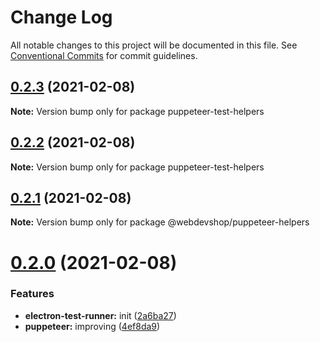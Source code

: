# Change Log

All notable changes to this project will be documented in this file.
See [Conventional Commits](https://conventionalcommits.org) for commit guidelines.

## [0.2.3](https://github.com/webdevshop/webdevshop-lerna/compare/v0.2.2...v0.2.3) (2021-02-08)

**Note:** Version bump only for package puppeteer-test-helpers





## [0.2.2](https://github.com/webdevshop/webdevshop-lerna/compare/v0.2.1...v0.2.2) (2021-02-08)

**Note:** Version bump only for package puppeteer-test-helpers





## [0.2.1](https://github.com/webdevshop/webdevshop-lerna/compare/v0.2.0...v0.2.1) (2021-02-08)

**Note:** Version bump only for package @webdevshop/puppeteer-helpers





# [0.2.0](https://github.com/webdevshop/webdevshop-lerna/compare/v0.1.0...v0.2.0) (2021-02-08)


### Features

* **electron-test-runner:** init ([2a6ba27](https://github.com/webdevshop/webdevshop-lerna/commit/2a6ba2765dc853c89a686d2416bf9fdef4c7be12))
* **puppeteer:** improving ([4ef8da9](https://github.com/webdevshop/webdevshop-lerna/commit/4ef8da922c4297c6cb3d6d4a2d93401729558cef))
